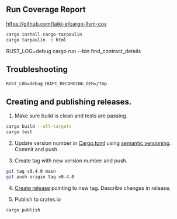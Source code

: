## Run Coverage Report

https://github.com/taiki-e/cargo-llvm-cov

```bash
cargo install cargo-tarpaulin
cargo tarpaulin -o html
```

RUST_LOG=debug cargo run --bin find_contract_details

## Troubleshooting

`RUST_LOG=debug`
`IBAPI_RECORDING_DIR=/tmp`

## Creating and publishing releases.

1. Make sure build is clean and tests are passing.

```bash
cargo build --all-targets
cargo test
```

2. Update version number in [Cargo.toml](https://github.com/wboayue/rust-ibapi/blob/76033d170f2b87d55ed2cd96fef17bf124161d5f/Cargo.toml#L3) using [semantic versioning](https://semver.org/). Commit and push.

3. Create tag with new version number and push.

```bash
git tag v0.4.0 main
git push origin tag v0.4.0
```

4. [Create release](https://github.com/wboayue/rust-ibapi/releases/new) pointing to new tag.  Describe changes in release.

5. Publish to crates.io

```bash
cargo publish
```